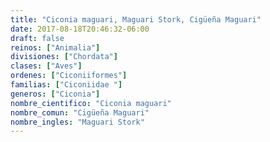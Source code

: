 ```yaml
---
title: "Ciconia maguari, Maguari Stork, Cigüeña Maguari"
date: 2017-08-18T20:46:32-06:00
draft: false
reinos: ["Animalia"]
divisiones: ["Chordata"]
clases: ["Aves"]
ordenes: ["Ciconiiformes"]
familias: ["Ciconiidae "]
generos: ["Ciconia"]
nombre_cientifico: "Ciconia maguari"
nombre_comun: "Cigüeña Maguari"
nombre_ingles: "Maguari Stork"
---
```

